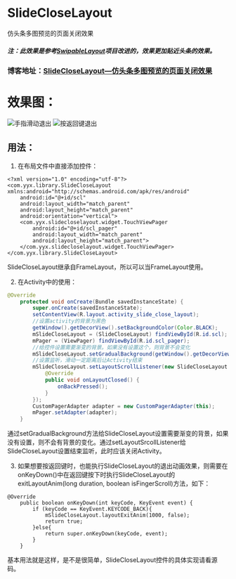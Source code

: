 # SlideCloseLayout
仿头条多图预览的页面关闭效果

##### 注：此效果是参考[SwipableLayout](https://github.com/SerhatSurguvec/SwipableLayout)项目改进的，效果更加贴近头条的效果。

### 博客地址：[SlideCloseLayout—仿头条多图预览的页面关闭效果](http://blog.csdn.net/xingxing_yan/article/details/62885936)

# 效果图：
![手指滑动退出](https://github.com/xingxing-yan/SlideCloseLayout/blob/master/git/finger2_exit.gif)
![按返回键退出](https://github.com/xingxing-yan/SlideCloseLayout/blob/master/git/back_exit.gif)

## 用法：
1. 在布局文件中直接添加控件：
```
<?xml version="1.0" encoding="utf-8"?>
<com.yyx.library.SlideCloseLayout xmlns:android="http://schemas.android.com/apk/res/android"
    android:id="@+id/scl"
    android:layout_width="match_parent"
    android:layout_height="match_parent"
    android:orientation="vertical">
    <com.yyx.slidecloselayout.widget.TouchViewPager
        android:id="@+id/scl_pager"
        android:layout_width="match_parent"
        android:layout_height="match_parent">
    </com.yyx.slidecloselayout.widget.TouchViewPager>
</com.yyx.library.SlideCloseLayout>
```
SlideCloseLayout继承自FrameLayout，所以可以当FrameLayout使用。

2. 在Activity中的使用：
```Java
@Override
    protected void onCreate(Bundle savedInstanceState) {
        super.onCreate(savedInstanceState);
        setContentView(R.layout.activity_slide_close_layout);
        //设置activity的背景为黑色
        getWindow().getDecorView().setBackgroundColor(Color.BLACK);
        mSlideCloseLayout = (SlideCloseLayout) findViewById(R.id.scl);
        mPager = (ViewPager) findViewById(R.id.scl_pager);
        //给控件设置需要渐变的背景。如果没有设置这个，则背景不会变化
        mSlideCloseLayout.setGradualBackground(getWindow().getDecorView().getBackground());
        //设置监听，滑动一定距离后让Activity结束
        mSlideCloseLayout.setLayoutScrollListener(new SlideCloseLayout.LayoutScrollListener() {
            @Override
            public void onLayoutClosed() {
                onBackPressed();
            }
        });
        CustomPagerAdapter adapter = new CustomPagerAdapter(this);
        mPager.setAdapter(adapter);
    }
```
通过setGradualBackground方法给SlideCloseLayout设置需要渐变的背景，如果没有设置，则不会有背景的变化。通过setLayoutSrcollListener给SlideCloseLayout设置结束监听，此时应该关闭Activity。

3. 如果想要按返回键时，也能执行SlideCloseLayout的退出动画效果，则需要在onKeyDown()中在返回键按下时执行SlideCloseLayout的exitLayoutAnim(long duration, boolean isFingerScroll)方法，如下：
```
@Override
    public boolean onKeyDown(int keyCode, KeyEvent event) {
        if (keyCode == KeyEvent.KEYCODE_BACK){
            mSlideCloseLayout.layoutExitAnim(1000, false);
            return true;
        }else{
            return super.onKeyDown(keyCode, event);
        }
    }
```
基本用法就是这样，是不是很简单，SlideCloseLayout控件的具体实现请看源码。
